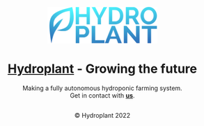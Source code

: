 <p align="center">
<a href="https://hydroplant.no">
  <img src="https://github.com/hydroplantno/.github/blob/main/images/banner.png" style="width:50%"/></p>
  <h1 align="center">Hydroplant</a> - Growing the future</h1>
  
<p align="center">
Making a fully autonomous hydroponic farming system.
<br>
Get in contact with <b><a href="https://hydroplant.no/join-us/">us</a></b>.
</p>

## 
<p align="center">&copy Hydroplant 2022</p>
